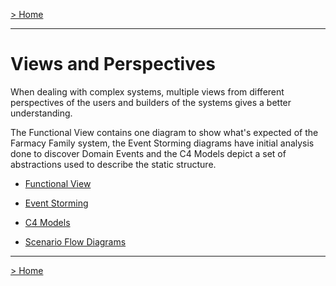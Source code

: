 [> Home](../README.md)

---

# Views and Perspectives

When dealing with complex systems, multiple views from different perspectives of the users and builders of the systems gives a better understanding.

The Functional View contains one diagram to show what's expected of the Farmacy Family system, the Event Storming diagrams have initial analysis done to discover Domain Events and the C4 Models depict a set of abstractions used to describe the static structure. 

- [Functional View](FunctionalView/README.md)
  
- [Event Storming](EventStorming/README.md)

- [C4 Models](C4Models/README.md)
  
- [Scenario Flow Diagrams](scenarios/README.md)


------

[> Home](../README.md)

